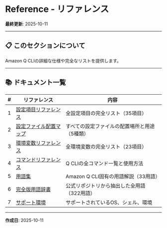 # Reference - リファレンス

**最終更新**: 2025-10-11

---

## 📋 このセクションについて

Amazon Q CLIの詳細な仕様や完全なリストを提供します。

---

## 📚 ドキュメント一覧

| # | リファレンス | 内容 |
|---|-------------|------|
| 1 | [設定項目リファレンス](03_settings-reference.md) | 全設定項目の完全リスト（35項目） |
| 2 | [設定ファイル配置マップ](04_configuration-file-locations.md) | すべての設定ファイルの配置場所と用途（5種類） |
| 3 | [環境変数リファレンス](../03_configuration/05_environment-variables.md) | 全環境変数の完全リスト（23項目） |
| 4 | [コマンドリファレンス](02_commands.md) | Q CLIの全コマンド一覧と使用方法 |
| 5 | [用語集](01_glossary.md) | Amazon Q CLI固有の用語解説（33用語） |
| 6 | [完全版用語辞書](06_terminology-dictionary.md) | 公式リポジトリから抽出した全用語（322用語） |
| 7 | [サポート環境](05_supported-environments.md) | サポートされているOS、シェル、環境 |

---

**作成日**: 2025-10-11
